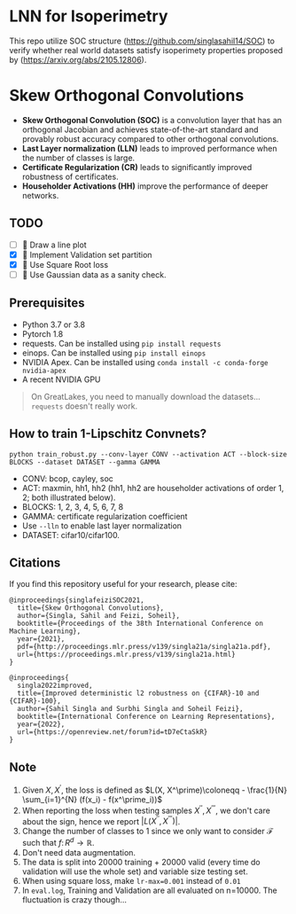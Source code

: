 # LNN for Isoperimetry

This repo utilize SOC structure (https://github.com/singlasahil14/SOC) to verify whether real world datasets satisfy isoperimety properties proposed by (https://arxiv.org/abs/2105.12806).


# Skew Orthogonal Convolutions

- **Skew Orthogonal Convolution (SOC)** is a convolution layer that has an orthogonal Jacobian and achieves state-of-the-art standard and provably robust accuracy compared to other orthogonal convolutions.
- **Last Layer normalization (LLN)** leads to improved performance when the number of classes is large.
- **Certificate Regularization (CR)** leads to significantly improved robustness of certificates.
- **Householder Activations (HH)** improve the performance of deeper networks.

## TODO

- [ ] 🎨 Draw a line plot
- [x] 🧪 Implement Validation set partition
- [x] 🧪 Use Square Root loss
- [ ] 🧪 Use Gaussian data as a sanity check.

## Prerequisites

- Python 3.7 or 3.8
- Pytorch 1.8
- requests. Can be installed using ```pip install requests```
- einops. Can be installed using ```pip install einops```
- NVIDIA Apex. Can be installed using ```conda install -c conda-forge nvidia-apex```
- A recent NVIDIA GPU

> On GreatLakes, you need to manually download the datasets... `requests` doesn't really work.

## How to train 1-Lipschitz Convnets?

```python train_robust.py --conv-layer CONV --activation ACT --block-size BLOCKS --dataset DATASET --gamma GAMMA```

- CONV: bcop, cayley, soc
- ACT: maxmin, hh1, hh2 (hh1, hh2 are householder activations of order 1, 2; both illustrated below).
- BLOCKS: 1, 2, 3, 4, 5, 6, 7, 8
- GAMMA: certificate regularization coefficient
- Use ```--lln``` to enable last layer normalization
- DATASET: cifar10/cifar100.

## Citations

If you find this repository useful for your research, please cite:

```
@inproceedings{singlafeiziSOC2021,
  title={Skew Orthogonal Convolutions},
  author={Singla, Sahil and Feizi, Soheil},
  booktitle={Proceedings of the 38th International Conference on Machine Learning},
  year={2021},
  pdf={http://proceedings.mlr.press/v139/singla21a/singla21a.pdf},
  url={https://proceedings.mlr.press/v139/singla21a.html}
}

@inproceedings{
  singla2022improved,
  title={Improved deterministic l2 robustness on {CIFAR}-10 and {CIFAR}-100},
  author={Sahil Singla and Surbhi Singla and Soheil Feizi},
  booktitle={International Conference on Learning Representations},
  year={2022},
  url={https://openreview.net/forum?id=tD7eCtaSkR}
}
```

## Note

1. Given $X, X^\prime$, the loss is defined as $L(X, X^\prime)\coloneqq - \frac{1}{N} \sum_{i=1}^{N} (f(x_i) - f(x^\prime_i))$
2. When reporting the loss when testing samples $X^{\prime \prime}, X^{\prime\prime\prime}$, we don't care about the sign, hence we report $\left\vert L(X^{\prime\prime}, X^{\prime\prime\prime}) \right\vert$.
3. Change the number of classes to $1$ since we only want to consider $\mathcal{F}$ such that $f\colon R^d \to \mathbb{R}$.
4. Don't need data augmentation.
5. The data is split into 20000 training + 20000 valid (every time do validation will use the whole set) and variable size testing set.
6. When using square loss, make `lr-max=0.001` instead of `0.01`
7. In `eval.log`, Training and Validation are all evaluated on n=10000. The fluctuation is crazy though...
